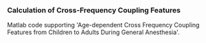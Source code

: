 ### Calculation of Cross-Frequency Coupling Features ###
Matlab code supporting 'Age-dependent Cross Frequency Coupling Features from Children to Adults During General Anesthesia'.
